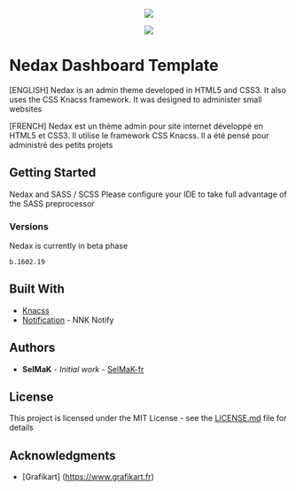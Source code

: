 <p align="center">
<img src="http://www.yann-cario.fr/public_html/public/assets/pictures">
</p>

<p align="center">
<img src="https://img.shields.io/badge/KNACSS-framework-green.svg">
</p>

# Nedax Dashboard Template

[ENGLISH]
Nedax is an admin theme developed in HTML5 and CSS3. It also uses the CSS Knacss framework.
It was designed to administer small websites

[FRENCH]
Nedax est un thème admin pour site internet développé en HTML5 et CSS3. Il utilise le framework CSS Knacss.
Il a été pensé pour administré des petits projets

## Getting Started

Nedax and SASS / SCSS
Please configure your IDE to take full advantage of the SASS preprocessor

### Versions

Nedax is currently in beta phase

```
b.1602.19
```

## Built With

* [Knacss](https://github.com/alsacreations/KNACSS)
* [Notification](https://github.com/SelMaK-fr/Notification) - NNK Notify

## Authors

* **SelMaK** - *Initial work* - [SelMaK-fr](https://github.com/SelMaK-fr/)

## License

This project is licensed under the MIT License - see the [LICENSE.md](LICENSE.md) file for details

## Acknowledgments

* [Grafikart] (https://www.grafikart.fr)
